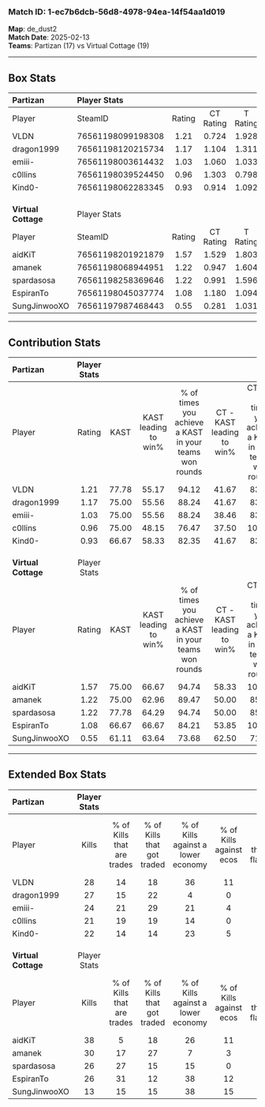 ### Match ID: 1-ec7b6dcb-56d8-4978-94ea-14f54aa1d019  
**Map**: de_dust2  
**Match Date**: 2025-02-13  
**Teams**: Partizan (17) vs Virtual Cottage (19)  

---  

## Box Stats  

| **Partizan**        | Player Stats      |        |           |          |       |       |       |         |        |      |     |
| :- | :- | :-: | :-: | :-: | :-: | :-: | :-: | :-: | :-: | :-: | :-: |
| Player              | SteamID           | Rating | CT Rating | T Rating | KAST  |  ADR  | Kills | Assists | Deaths | K/D  | HS% |
| VLDN                | 76561198099198308 |  1.21  |   0.724   |  1.928   | 77.78 | 91.1  |  28   |   11    |   28   | 1.00 | 67  |
| dragon1999          | 76561198120215734 |  1.17  |   1.104   |  1.311   | 75.00 | 96.1  |  27   |    8    |   28   | 0.96 | 66  |
| emiii-              | 76561198003614432 |  1.03  |   1.060   |  1.033   | 75.00 | 64.0  |  24   |    9    |   26   | 0.92 | 45  |
| c0llins             | 76561198039524450 |  0.96  |   1.303   |  0.798   | 75.00 | 61.0  |  21   |    8    |   25   | 0.84 | 52  |
| Kind0-              | 76561198062283345 |  0.93  |   0.914   |  1.092   | 66.67 | 67.9  |  22   |    6    |   26   | 0.85 | 13  |
|                     |                   |        |           |          |       |       |       |         |        |      |     |
|                     |                   |        |           |          |       |       |       |         |        |      |     |
|                     |                   |        |           |          |       |       |       |         |        |      |     |
| **Virtual Cottage** | Player Stats      |        |           |          |       |       |       |         |        |      |     |
| Player              | SteamID           | Rating | CT Rating | T Rating | KAST  |  ADR  | Kills | Assists | Deaths | K/D  | HS% |
| aidKiT              | 76561198201921879 |  1.57  |   1.529   |  1.803   | 75.00 | 111.6 |  38   |    6    |   22   | 1.73 | 39  |
| amanek              | 76561198068944951 |  1.22  |   0.947   |  1.604   | 75.00 | 81.6  |  30   |    4    |   26   | 1.15 | 53  |
| spardasosa          | 76561198258369646 |  1.22  |   0.991   |  1.596   | 77.78 | 82.6  |  26   |    9    |   22   | 1.18 | 53  |
| EspiranTo           | 76561198045037774 |  1.08  |   1.180   |  1.094   | 66.67 | 70.9  |  26   |    7    |   23   | 1.13 | 69  |
| SungJinwooXO        | 76561197987468443 |  0.55  |   0.281   |  1.031   | 61.11 | 43.4  |  13   |    7    |   29   | 0.45 | 23  |
---  

## Contribution Stats  

| **Partizan**        | Player Stats |       |                      |                                                        |                           |                                                             |                          |                                                            |
| :- | :-: | :-: | :-: | :-: | :-: | :-: | :-: | :-: |
| Player              |    Rating    | KAST  | KAST leading to win% | % of times you achieve a KAST in your teams won rounds | CT - KAST leading to win% | CT - % of times you achieve a KAST in your teams won rounds | T - KAST leading to win% | T - % of times you achieve a KAST in your teams won rounds |
| VLDN                |     1.21     | 77.78 |        55.17         |                         94.12                          |           41.67           |                            83.33                            |          64.71           |                           100.00                           |
| dragon1999          |     1.17     | 75.00 |        55.56         |                         88.24                          |           41.67           |                            83.33                            |          66.67           |                           90.91                            |
| emiii-              |     1.03     | 75.00 |        55.56         |                         88.24                          |           38.46           |                            83.33                            |          71.43           |                           90.91                            |
| c0llins             |     0.96     | 75.00 |        48.15         |                         76.47                          |           37.50           |                           100.00                            |          63.64           |                           63.64                            |
| Kind0-              |     0.93     | 66.67 |        58.33         |                         82.35                          |           41.67           |                            83.33                            |          75.00           |                           81.82                            |
|                     |              |       |                      |                                                        |                           |                                                             |                          |                                                            |
|                     |              |       |                      |                                                        |                           |                                                             |                          |                                                            |
|                     |              |       |                      |                                                        |                           |                                                             |                          |                                                            |
| **Virtual Cottage** | Player Stats |       |                      |                                                        |                           |                                                             |                          |                                                            |
| Player              |    Rating    | KAST  | KAST leading to win% | % of times you achieve a KAST in your teams won rounds | CT - KAST leading to win% | CT - % of times you achieve a KAST in your teams won rounds | T - KAST leading to win% | T - % of times you achieve a KAST in your teams won rounds |
| aidKiT              |     1.57     | 75.00 |        66.67         |                         94.74                          |           58.33           |                           100.00                            |          73.33           |                           91.67                            |
| amanek              |     1.22     | 75.00 |        62.96         |                         89.47                          |           50.00           |                            85.71                            |          73.33           |                           91.67                            |
| spardasosa          |     1.22     | 77.78 |        64.29         |                         94.74                          |           50.00           |                            85.71                            |          75.00           |                           100.00                           |
| EspiranTo           |     1.08     | 66.67 |        66.67         |                         84.21                          |           53.85           |                           100.00                            |          81.82           |                           75.00                            |
| SungJinwooXO        |     0.55     | 61.11 |        63.64         |                         73.68                          |           62.50           |                            71.43                            |          64.29           |                           75.00                            |
---  

## Extended Box Stats  

| **Partizan**        | Player Stats |                            |                            |                                    |                         |                              |                                 |        |                             |                                     |                          |                               |                            |
| :- | :-: | :-: | :-: | :-: | :-: | :-: | :-: | :-: | :-: | :-: | :-: | :-: | :-: |
| Player              |    Kills     | % of Kills that are trades | % of Kills that got traded | % of Kills against a lower economy | % of Kills against ecos | % of Kills that are flawless | % of Kills that are close duels | Deaths | % of Deaths that get traded | % of Deaths against a lower economy | % of Deaths against ecos | % of Deaths that are flawless | % of Deaths that are close |
| VLDN                |      28      |             14             |             18             |                 36                 |           11            |              71              |                4                |   28   |             25              |                  7                  |            0             |              68               |             4              |
| dragon1999          |      27      |             15             |             22             |                 4                  |            0            |              74              |                7                |   28   |             11              |                 14                  |            0             |              54               |             14             |
| emiii-              |      24      |             21             |             29             |                 21                 |            4            |              75              |                8                |   26   |              8              |                  4                  |            0             |              77               |             8              |
| c0llins             |      21      |             19             |             19             |                 14                 |            0            |              67              |                5                |   25   |             24              |                  8                  |            0             |              60               |             12             |
| Kind0-              |      22      |             14             |             14             |                 23                 |            5            |              82              |                5                |   26   |             23              |                  8                  |            0             |              85               |             4              |
|                     |              |                            |                            |                                    |                         |                              |                                 |        |                             |                                     |                          |                               |                            |
|                     |              |                            |                            |                                    |                         |                              |                                 |        |                             |                                     |                          |                               |                            |
|                     |              |                            |                            |                                    |                         |                              |                                 |        |                             |                                     |                          |                               |                            |
| **Virtual Cottage** | Player Stats |                            |                            |                                    |                         |                              |                                 |        |                             |                                     |                          |                               |                            |
| Player              |    Kills     | % of Kills that are trades | % of Kills that got traded | % of Kills against a lower economy | % of Kills against ecos | % of Kills that are flawless | % of Kills that are close duels | Deaths | % of Deaths that get traded | % of Deaths against a lower economy | % of Deaths against ecos | % of Deaths that are flawless | % of Deaths that are close |
| aidKiT              |      38      |             5              |             18             |                 26                 |           11            |              71              |               13                |   22   |             27              |                  9                  |            0             |              86               |             0              |
| amanek              |      30      |             17             |             27             |                 7                  |            3            |              63              |                0                |   26   |             15              |                 19                  |            8             |              73               |             4              |
| spardasosa          |      26      |             27             |             15             |                 15                 |            0            |              73              |                4                |   22   |             23              |                 14                  |            5             |              55               |             14             |
| EspiranTo           |      26      |             31             |             12             |                 38                 |           12            |              54              |               12                |   23   |             13              |                  9                  |            4             |              87               |             4              |
| SungJinwooXO        |      13      |             15             |             15             |                 38                 |           15            |              62              |               15                |   29   |             24              |                 14                  |            3             |              69               |             7              |
